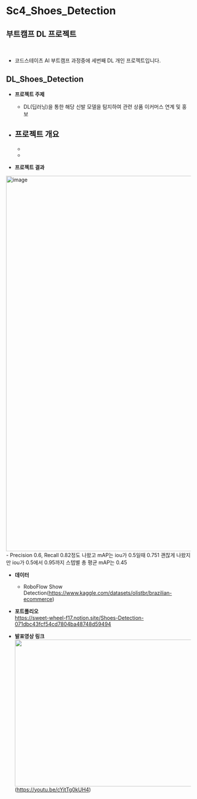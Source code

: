 # Sc4_Shoes_Detection

## 부트캠프 DL 프로젝트
<br>

- 코드스테이츠 AI 부트캠프 과정중에 세번째 DL 개인 프로젝트입니다. <br>

## DL_Shoes_Detection
- **프로젝트 주제**
  - DL(딥러닝)을 통한 해당 신발 모델을 탐지하여 관련 상품 이커머스 연계 및 홍보

- **프로젝트 개요**
  - 
  - 
  - 

- **프로젝트 결과**  
<img width="1023" alt="image" src="https://user-images.githubusercontent.com/101457515/196590414-a85b2f34-76d1-46c2-a324-6041e191669f.png">
  - Precision 0.6, Recall 0.82정도 나왔고 mAP는 iou가 0.5일때 0.751 괜찮게 나왔지만 iou가 0.5에서 0.95까지 스텝별 총 평균 mAP는 0.45


- **데이터**  
  - RoboFlow Show Detection(https://www.kaggle.com/datasets/olistbr/brazilian-ecommerce) 

- **포트폴리오**  
https://sweet-wheel-f17.notion.site/Shoes-Detection-071dbc43fcf54cd7804ba48748d59494

- **발표영상 링크**    
<img src="https://user-images.githubusercontent.com/101457515/196030344-38ac1d9f-f79a-4090-98ba-18de8172d7c7.jpeg" width="700" height="400"/> <br>
(https://youtu.be/cYjtTg0kUH4)



<br><br>

